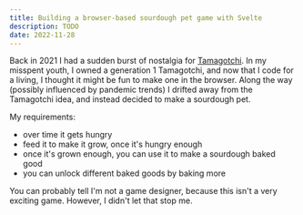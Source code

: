 ```yaml
---
title: Building a browser-based sourdough pet game with Svelte
description: TODO
date: 2022-11-28
---
```


Back in 2021 I had a sudden burst of nostalgia for [Tamagotchi](https://en.wikipedia.org/wiki/Tamagotchi). In my misspent youth, I owned a generation 1 Tamagotchi, and now that I code for a living, I thought it might be fun to make one in the browser. Along the way (possibly influenced by pandemic trends) I drifted away from the Tamagotchi idea, and instead decided to make a sourdough pet.

My requirements:

- over time it gets hungry
- feed it to make it grow, once it's hungry enough
- once it's grown enough, you can use it to make a sourdough baked good
- you can unlock different baked goods by baking more

You can probably tell I'm not a game designer, because this isn't a very exciting game. However, I didn't let that stop me.


